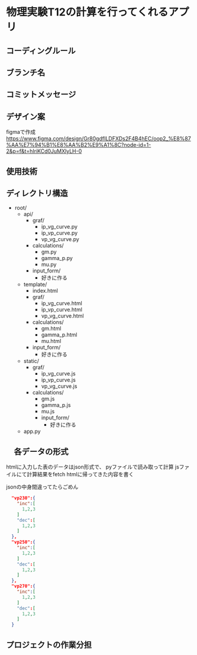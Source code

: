# 物理実験T12の計算を行ってくれるアプリ

## コーディングルール

## ブランチ名

## コミットメッセージ

## デザイン案

figmaで作成
<https://www.figma.com/design/Gr80gdfILDFXDs2F4B4hEC/oop2_%E8%87%AA%E7%94%B1%E8%AA%B2%E9%A1%8C?node-id=1-2&p=f&t=hIriKCd0JuMXlyLH-0>

## 使用技術

## ディレクトリ構造

- root/
  - api/
    - graf/
      - ip_vg_curve.py
      - ip_vp_curve.py
      - vp_vg_curve.py
    - calculations/
      - gm.py
      - gamma_p.py
      - mu.py
    - input_form/
      - 好きに作る
  - template/
    - index.html
    - graf/
      - ip_vg_curve.html
      - ip_vp_curve.html
      - vp_vg_curve.html
    - calculations/
      - gm.html
      - gamma_p.html
      - mu.html
    - input_form/
      - 好きに作る
  - static/
    - graf/
      - ip_vg_curve.js
      - ip_vp_curve.js
      - vp_vg_curve.js
    - calculations/
      - gm.js
      - gamma_p.js
      - mu.js
      - input_form/
        - 好きに作る
  - app.py

## 　各データの形式

  htmlに入力した表のデータはjson形式で、
  pyファイルで読み取って計算
  jsファイルにて計算結果をfetch
  htmlに帰ってきた内容を書く

  jsonの中身間違ってたらごめん

  ```json
    "vp230":{
      "inc":[
        1,2,3
      ]
      "dec":[
        1,2,3
      ]
    },
    "vp250":{
      "inc":[
        1,2,3
      ]
      "dec":[
        1,2,3
      ]
    },
    "vp270":{
      "inc":[
        1,2,3
      ]
      "dec":[
        1,2,3
      ]
    }
  ```

## プロジェクトの作業分担
